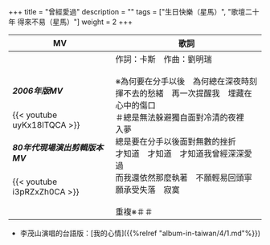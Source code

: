 +++
title = "曾經愛過"
description = ""
tags = ["生日快樂（星馬）",  "歌壇二十年 得來不易（星馬）"]
weight = 2
+++

MV  | 歌詞  
--------------|-------
<h5>2006年版MV</h5>{{< youtube uyKx18lTQCA >}}<br/><h5>80年代現場演出剪輯版本MV</h5>{{< youtube i3pRZxZh0CA >}}|作詞：卡斯　作曲：劉明瑞<br/><br/>※為何要在分手以後　為何總在深夜時刻<br/>揮不去的愁緒　再一次提醒我　埋藏在心中的傷口<br/>＃總是無法躲避獨自面對冷清的夜裡　入夢<br/>總是要在分手以後面對無數的挫折<br/>才知道　才知道　才知道我曾經深深愛過<br/>而我還依然那麼執著　不願輕易回頭寧願承受失落　寂寞<br/><br/>重複※＃＃  

* 李茂山演唱的台語版：[我的心情]({{%relref "album-in-taiwan/4/1.md"%}}) 